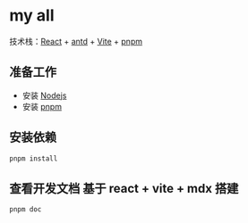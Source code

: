 # my all

技术栈：[React](https://reactjs.org/) + [antd](https://ant.design/) + [Vite](https://vitejs.dev/) + [pnpm](https://pnpm.io/)

## 准备工作
- 安装 [Nodejs](https://nodejs.org/en/)
- 安装 [pnpm](https://pnpm.io/)

## 安装依赖
```bash
pnpm install
```

## 查看开发文档 基于 react + vite + mdx 搭建
```bash
pnpm doc
```